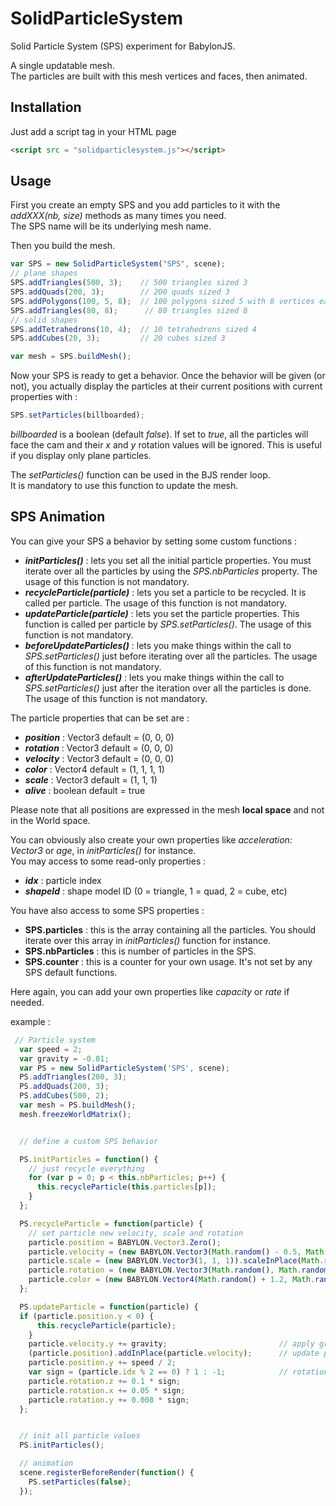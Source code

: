 # SolidParticleSystem

Solid Particle System (SPS) experiment for BabylonJS.   

A single updatable mesh.   
The particles are built with this mesh vertices and faces, then animated.  


## Installation
Just add a script tag in your HTML page
```html
<script src = "solidparticlesystem.js"></script>
```

## Usage
First you create an empty SPS and you add particles to it with the _addXXX(nb, size)_ methods as many times you need.   
The SPS name will be its underlying mesh name.   

Then you build the mesh.

```javascript
var SPS = new SolidParticleSystem("SPS", scene);
// plane shapes
SPS.addTriangles(500, 3);    // 500 triangles sized 3
SPS.addQuads(200, 3);        // 200 quads sized 3
SPS.addPolygons(100, 5, 8);  // 100 polygons sized 5 with 8 vertices each
SPS.addTriangles(80, 8);      // 80 triangles sized 8
// solid shapes
SPS.addTetrahedrons(10, 4);  // 10 tetrahedrons sized 4
SPS.addCubes(20, 3);         // 20 cubes sized 3

var mesh = SPS.buildMesh();
```
Now your SPS is ready to get a behavior. Once the behavior will be given (or not), you actually display the particles at their current positions with current properties with :
```javascript
SPS.setParticles(billboarded);
```
_billboarded_ is a boolean (default _false_). If set to _true_, all the particles will face the cam and their _x_ and _y_ rotation values will be ignored. This is useful if you display only plane particles.


The _setParticles()_ function can be used in the BJS render loop.  
It is mandatory to use this function to update the mesh.  

## SPS Animation
You can give your SPS a behavior by setting some custom functions :  

* **_initParticles()_** : lets you set all the initial particle properties. You must iterate over all the particles by using the _SPS.nbParticles_ property. The usage of this function is not mandatory.
* **_recycleParticle(particle)_** : lets you set a particle to be recycled. It is called per particle. The usage of this function is not mandatory. 
* **_updateParticle(particle)_** : lets you set the particle properties. This function is called per particle by _SPS.setParticles()_. The usage of this function is not mandatory.  
* **_beforeUpdateParticles()_** : lets you make things within the call to _SPS.setParticles()_ just before iterating over all the particles.  The usage of this function is not mandatory.   
* **_afterUpdateParticles()_** : lets you make things within the call to _SPS.setParticles()_  just after the iteration over all the particles is done. The usage of this function is not mandatory.   

The particle properties that can be set are :

* **_position_** : Vector3  default = (0, 0, 0)
* **_rotation_** : Vector3  default = (0, 0, 0)  
* **_velocity_** : Vector3  default = (0, 0, 0)
* **_color_** : Vector4  default = (1, 1, 1, 1)
* **_scale_** : Vector3  default = (1, 1, 1)
* **_alive_** : boolean  default = true

Please note that all positions are expressed in the mesh **local space** and not in the World space.  

You can obviously also create your own properties like _acceleration: Vector3_ or _age_, in _initParticles()_ for instance.  
You may access to some read-only properties :   

* **_idx_** : particle index
* **_shapeId_** : shape model ID (0 = triangle, 1 = quad, 2 = cube, etc)

You have also access to some SPS properties :

* **SPS.particles** : this is the array containing all the particles. You should iterate over this array in _initParticles()_ function for instance.
* **SPS.nbParticles** : this is number of particles in the SPS.
* **SPS.counter** : this is a counter for your own usage. It's not set by any SPS default functions.

Here again, you can add your own properties like _capacity_ or _rate_ if needed.


example :

```javascript
 // Particle system
  var speed = 2;
  var gravity = -0.01;
  var PS = new SolidParticleSystem('SPS', scene);
  PS.addTriangles(200, 3);
  PS.addQuads(200, 3);
  PS.addCubes(500, 2);
  var mesh = PS.buildMesh();
  mesh.freezeWorldMatrix();


  // define a custom SPS behavior

  PS.initParticles = function() {
    // just recycle everything
    for (var p = 0; p < this.nbParticles; p++) {
      this.recycleParticle(this.particles[p]);
    }
  };

  PS.recycleParticle = function(particle) {
    // set particle new velocity, scale and rotation
    particle.position = BABYLON.Vector3.Zero();  
    particle.velocity = (new BABYLON.Vector3(Math.random() - 0.5, Math.random(), Math.random() - 0.5)).scaleInPlace(speed);
    particle.scale = (new BABYLON.Vector3(1, 1, 1)).scaleInPlace(Math.random() * 3 + 1);
    particle.rotation = (new BABYLON.Vector3(Math.random(), Math.random(), Math.random())).scaleInPlace(0.1);
    particle.color = (new BABYLON.Vector4(Math.random() + 1.2, Math.random() + 1.2, Math.random() + 1.2, Math.random() + 1.2)).scaleInPlace(0.5);
  };

  PS.updateParticle = function(particle) {
  if (particle.position.y < 0) {
      this.recycleParticle(particle);
    }
    particle.velocity.y += gravity;                         // apply gravity to y
    (particle.position).addInPlace(particle.velocity);      // update particle new position
    particle.position.y += speed / 2;
    var sign = (particle.idx % 2 == 0) ? 1 : -1;            // rotation sign and new value
    particle.rotation.z += 0.1 * sign;
    particle.rotation.x += 0.05 * sign;
    particle.rotation.y += 0.008 * sign;
  };


  // init all particle values
  PS.initParticles();

  // animation
  scene.registerBeforeRender(function() {
    PS.setParticles(false);
  });
  ```
